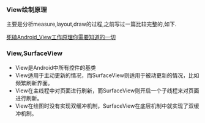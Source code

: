 ### View绘制原理

主要是分析measure,layout,draw的过程,之前写过一篇比较完整的,如下.

[死磕Android_View工作原理你需要知道的一切](https://link.juejin.cn/?target=https%3A%2F%2Fblog.csdn.net%2Fxfhy_%2Farticle%2Fdetails%2F90270630)



### View,SurfaceView

- View是Android中所有控件的基类
- View适用于主动更新的情况，而SurfaceView则适用于被动更新的情况，比如频繁刷新界面。
- View在主线程中对页面进行刷新，而SurfaceView则开启一个子线程来对页面进行刷新。
- View在绘图时没有实现双缓冲机制，SurfaceView在底层机制中就实现了双缓冲机制。

